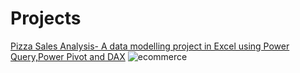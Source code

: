 # Projects
[Pizza Sales Analysis- A data modelling project in Excel using Power Query,Power Pivot and DAX](https://medium.com/@manalid4/pizza-sales-analysis-a0f0deac28d1)
![ecommerce](https://github.com/Manali1608/portfolio/assets/85641970/3e95839f-346b-45a3-a38c-357911bad608)
